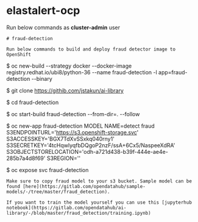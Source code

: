 # elastalert-ocp

Run below commands as **cluster-admin** user
```
# fraud-detection

Run below commands to build and deploy fraud detector image to OpenShift
```
$ oc new-build --strategy docker --docker-image registry.redhat.io/ubi8/python-36 --name fraud-detection -l app=fraud-detection --binary

$ git clone https://githib.com/jstakun/ai-library

$ cd fraud-detection

$ oc start-build fraud-detection --from-dir=. --follow

$ oc new-app fraud-detection MODEL NAME=detect fraud S3ENDPOINTURL='https://s3.openshift-storage.svc' S3ACCESSKEY='BGX7TdXvSSxkq040rny1' S3SECRETKEY='4tcHqwlyqfbDQgoP2nzF/ssA+6Cx5/NaspeeXdRA' S3OBJECTSTORELOCATION='odh-a721d438-b39f-444e-ae4e-285b7a4d8f69' S3REGION=''

$ oc expose svc fraud-detection
```
Make sure to copy fraud model to your s3 bucket. Sample model can be found [here](https://gitlab.com/opendatahub/sample-models/-/tree/master/fraud_detection).

If you want to train the model yourself you can use this [jupyterhub notebook](https://gitlab.com/opendatahub/ai-library/-/blob/master/fraud_detection/training.ipynb) 
